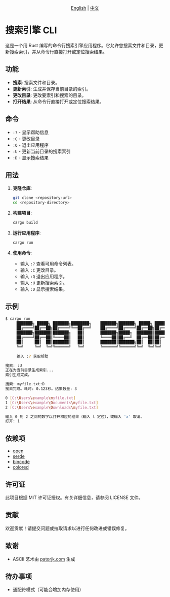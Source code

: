 <div align=center>

 [English](README.md) | [中文](README_CN.md) 

</div>

# 搜索引擎 CLI

这是一个用 Rust 编写的命令行搜索引擎应用程序。它允许您搜索文件和目录，更新搜索索引，并从命令行直接打开或定位搜索结果。

## 功能

- **搜索**: 搜索文件和目录。
- **更新索引**: 生成并保存当前目录的索引。
- **更改目录**: 更改要索引和搜索的目录。
- **打开结果**: 从命令行直接打开或定位搜索结果。

## 命令

- `:?` - 显示帮助信息
- `:C` - 更改目录
- `:Q` - 退出应用程序
- `:U` - 更新当前目录的搜索索引
- `:D` - 显示搜索结果

## 用法

1. **克隆仓库**:
    ```sh
    git clone <repository-url>
    cd <repository-directory>
    ```

2. **构建项目**:
    ```sh
    cargo build
    ```

3. **运行应用程序**:
    ```sh
    cargo run
    ```

4. **使用命令**:
    - 输入 `:?` 查看可用命令列表。
    - 输入 `:C` 更改目录。
    - 输入 `:Q` 退出应用程序。
    - 输入 `:U` 更新搜索索引。
    - 输入 `:D` 显示搜索结果。

## 示例

```sh
$ cargo run
     ███████╗ █████╗ ███████╗████████╗    ███████╗███████╗ █████╗ ██████╗ ███████╗██╗  ██╗
     ██╔════╝██╔══██╗██╔════╝╚══██╔══╝    ██╔════╝██╔════╝██╔══██╗██╔══██╗██╔════╝██║  ██║
     ███████╗███████║███████╗   ██║       ███████╗█████╗  ███████║██████╔╝██║     ███████║
     ██╔════╝██╔══██║╚════██║   ██║       ╚════██║██╔══╝  ██╔══██║██╔═══╝ ██║     ██╔══██║
     ██║     ██║  ██║███████║   ██║       ███████║███████╗██║  ██║██║  ██╗███████╗██║  ██║
     ╚═╝     ╚═╝  ╚═╝╚══════╝   ╚═╝       ╚══════╝╚══════╝╚═╝  ╚═╝╚═╝  ╚═╝╚══════╝╚═╝  ╚═╝
     
     输入 :? 获取帮助

搜索: :U
正在为当前目录生成索引...
索引生成完成。

搜索: myfile.txt:D
搜索完成。耗时: 0.123秒。结果数量: 3

0 [C:\Users\example\myfile.txt]
1 [C:\Users\example\Documents\myfile.txt]
2 [C:\Users\example\Downloads\myfile.txt]

输入 0 到 2 之间的数字以打开相应的结果（输入 l 定位），或输入 'x' 取消。
打开: 1
```

## 依赖项

- [open](https://crates.io/crates/open)
- [serde](https://crates.io/crates/serde)
- [bincode](https://crates.io/crates/bincode)
- [colored](https://crates.io/crates/colored)

## 许可证

此项目根据 MIT 许可证授权。有关详细信息，请参阅 LICENSE 文件。

## 贡献

欢迎贡献！请提交问题或拉取请求以进行任何改进或错误修复。

## 致谢

- ASCII 艺术由 [patorjk.com](http://patorjk.com/software/taag/) 生成

## 待办事项
- 通配符模式（可能会增加内存使用）
